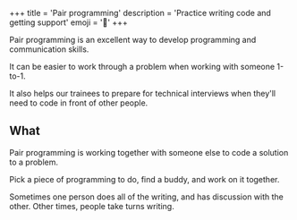 +++
title = 'Pair programming'
description = 'Practice writing code and getting support'
emoji = '👥'
+++

Pair programming is an excellent way to develop programming and communication skills.

It can be easier to work through a problem when working with someone 1-to-1.

It also helps our trainees to prepare for technical interviews when they'll need to code in front of other people.

## What

Pair programming is working together with someone else to code a solution to a problem.

Pick a piece of programming to do, find a buddy, and work on it together.

Sometimes one person does all of the writing, and has discussion with the other. Other times, people take turns writing.
